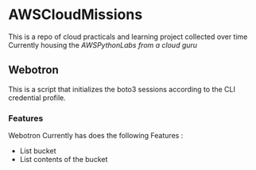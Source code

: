 # AWSCloudMissions

This is a repo of cloud practicals and learning project collected over time Currently housing the *AWSPythonLabs from a cloud guru*

## Webotron

This is a script that initializes the boto3 sessions according to the CLI credential profile.  

### Features

Webotron Currently has does the following Features :

- List bucket
- List contents of the bucket

